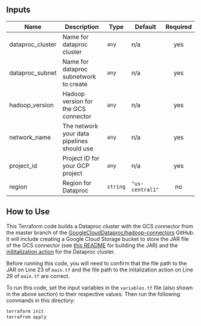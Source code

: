 ## Inputs

| Name | Description | Type | Default | Required |
|------|-------------|------|---------|:-----:|
| dataproc\_cluster | Name for dataproc cluster | `any` | n/a | yes |
| dataproc\_subnet | Name for dataproc subnetwork to create | `any` | n/a | yes |
| hadoop\_version | Hadoop version for the GCS connector | `any` | n/a | yes |
| network\_name | The network your data pipelines should use | `any` | n/a | yes |
| project\_id | Project ID for your GCP project | `any` | n/a | yes |
| region | Region for Dataproc | `string` | `"us-central1"` | no |

## How to Use

This Terraform code builds a Dataproc cluster with the GCS connector from the master branch of the [GoogleCloudDataproc/hadoop-connectors](https://github.com/GoogleCloudDataproc/hadoop-connectors) GitHub. It will include creating a Google Cloud Storage bucket to store the JAR file of the GCS connector (see [this README](../README.md) for building the JAR) and the [inititalization action](https://cloud.google.com/dataproc/docs/concepts/configuring-clusters/init-actions) for the Dataproc cluster. 

Before running this code, you will need to confirm that the file path to the JAR on Line 23 of `main.tf` and the file path to the initalization action on Line 29 of `main.tf` are correct.

To run this code, set the input variables in the `variables.tf` file (also shown in the above section) to their respective values. Then run the following commands in this directory:

```bash
terraform init
terrafrom apply
```